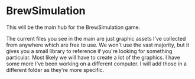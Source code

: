 # BrewSimulation
This will be the main hub for the BrewSimulation game. 

The current files you see in the main are just graphic assets I've collected from anywhere which are free to use. We won't use the vast majority, but it gives you a small library to reference if you're looking for something particular. Most likely we will have to create a lot of the graphics. I have some more I've been working on a different computer. I will add those in a different folder as they're more specific. 
